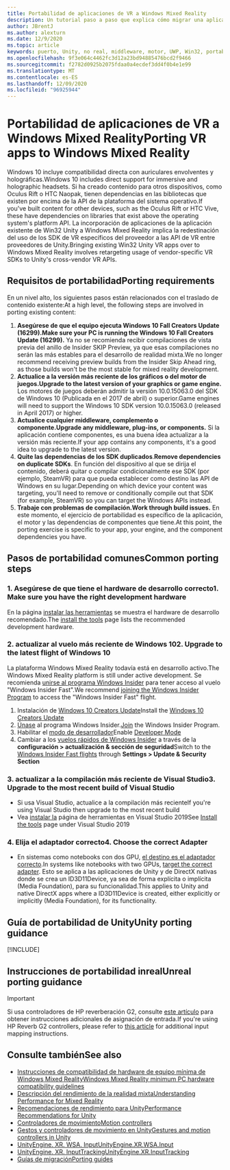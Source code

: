 ```yaml
---
title: Portabilidad de aplicaciones de VR a Windows Mixed Reality
description: Un tutorial paso a paso que explica cómo migrar una aplicación envolvente existente a Windows Mixed Reality.
author: JBrentJ
ms.author: alexturn
ms.date: 12/9/2020
ms.topic: article
keywords: puerto, Unity, no real, middleware, motor, UWP, Win32, portabilidad, HoloLens primera generación, auriculares de realidad mixta, auriculares de realidad mixta de Windows, migración, Windows 10, asignación de entrada
ms.openlocfilehash: 9f3e064c4462fc3d12a23bd94885476bcd2f9466
ms.sourcegitcommit: f2782d0925b2075fdaa0a4ecdef3dd4f0b4e1e99
ms.translationtype: MT
ms.contentlocale: es-ES
ms.lasthandoff: 12/09/2020
ms.locfileid: "96925944"
---
```

# <a name="porting-vr-apps-to-windows-mixed-reality"></a><span data-ttu-id="6e405-104">Portabilidad de aplicaciones de VR a Windows Mixed Reality</span><span class="sxs-lookup"><span data-stu-id="6e405-104">Porting VR apps to Windows Mixed Reality</span></span>

<span data-ttu-id="6e405-105">Windows 10 incluye compatibilidad directa con auriculares envolventes y holográficas.</span><span class="sxs-lookup"><span data-stu-id="6e405-105">Windows 10 includes direct support for immersive and holographic headsets.</span></span> <span data-ttu-id="6e405-106">Si ha creado contenido para otros dispositivos, como Oculus Rift o HTC Naopak, tienen dependencias en las bibliotecas que existen por encima de la API de la plataforma del sistema operativo.</span><span class="sxs-lookup"><span data-stu-id="6e405-106">If you've built content for other devices, such as the Oculus Rift or HTC Vive, these have dependencies on libraries that exist above the operating system's platform API.</span></span> <span data-ttu-id="6e405-107">La incorporación de aplicaciones de la aplicación existente de Win32 Unity a Windows Mixed Reality implica la redestinación del uso de los SDK de VR específicos del proveedor a las API de VR entre proveedores de Unity.</span><span class="sxs-lookup"><span data-stu-id="6e405-107">Bringing existing Win32 Unity VR apps over to Windows Mixed Reality involves retargeting usage of vendor-specific VR SDKs to Unity's cross-vendor VR APIs.</span></span>

## <a name="porting-requirements"></a><span data-ttu-id="6e405-108">Requisitos de portabilidad</span><span class="sxs-lookup"><span data-stu-id="6e405-108">Porting requirements</span></span>

<span data-ttu-id="6e405-109">En un nivel alto, los siguientes pasos están relacionados con el traslado de contenido existente:</span><span class="sxs-lookup"><span data-stu-id="6e405-109">At a high level, the following steps are involved in porting existing content:</span></span>
1. <span data-ttu-id="6e405-110">**Asegúrese de que el equipo ejecuta Windows 10 Fall Creators Update (16299).**</span><span class="sxs-lookup"><span data-stu-id="6e405-110">**Make sure your PC is running the Windows 10 Fall Creators Update (16299).**</span></span> <span data-ttu-id="6e405-111">Ya no se recomienda recibir compilaciones de vista previa del anillo de Insider SKIP Preview, ya que esas compilaciones no serán las más estables para el desarrollo de realidad mixta.</span><span class="sxs-lookup"><span data-stu-id="6e405-111">We no longer recommend receiving preview builds from the Insider Skip Ahead ring, as those builds won't be the most stable for mixed reality development.</span></span>
2. <span data-ttu-id="6e405-112">**Actualice a la versión más reciente de los gráficos o del motor de juegos.**</span><span class="sxs-lookup"><span data-stu-id="6e405-112">**Upgrade to the latest version of your graphics or game engine.**</span></span> <span data-ttu-id="6e405-113">Los motores de juegos deberán admitir la versión 10.0.15063.0 del SDK de Windows 10 (Publicada en el 2017 de abril) o superior.</span><span class="sxs-lookup"><span data-stu-id="6e405-113">Game engines will need to support the Windows 10 SDK version 10.0.15063.0 (released in April 2017) or higher.</span></span>
3. <span data-ttu-id="6e405-114">**Actualice cualquier middleware, complemento o componente.**</span><span class="sxs-lookup"><span data-stu-id="6e405-114">**Upgrade any middleware, plug-ins, or components.**</span></span> <span data-ttu-id="6e405-115">Si la aplicación contiene componentes, es una buena idea actualizar a la versión más reciente.</span><span class="sxs-lookup"><span data-stu-id="6e405-115">If your app contains any components, it's a good idea to upgrade to the latest version.</span></span>
4. <span data-ttu-id="6e405-116">**Quite las dependencias de los SDK duplicados**.</span><span class="sxs-lookup"><span data-stu-id="6e405-116">**Remove dependencies on duplicate SDKs**.</span></span> <span data-ttu-id="6e405-117">En función del dispositivo al que se dirija el contenido, deberá quitar o compilar condicionalmente ese SDK (por ejemplo, SteamVR) para que pueda establecer como destino las API de Windows en su lugar.</span><span class="sxs-lookup"><span data-stu-id="6e405-117">Depending on which device your content was targeting, you'll need to remove or conditionally compile out that SDK (for example, SteamVR) so you can target the Windows APIs instead.</span></span>
5. <span data-ttu-id="6e405-118">**Trabaje con problemas de compilación.**</span><span class="sxs-lookup"><span data-stu-id="6e405-118">**Work through build issues.**</span></span> <span data-ttu-id="6e405-119">En este momento, el ejercicio de portabilidad es específico de la aplicación, el motor y las dependencias de componentes que tiene.</span><span class="sxs-lookup"><span data-stu-id="6e405-119">At this point, the porting exercise is specific to your app, your engine, and the component dependencies you have.</span></span>

## <a name="common-porting-steps"></a><span data-ttu-id="6e405-120">Pasos de portabilidad comunes</span><span class="sxs-lookup"><span data-stu-id="6e405-120">Common porting steps</span></span>

### <a name="1-make-sure-you-have-the-right-development-hardware"></a><span data-ttu-id="6e405-121">1. Asegúrese de que tiene el hardware de desarrollo correcto</span><span class="sxs-lookup"><span data-stu-id="6e405-121">1. Make sure you have the right development hardware</span></span>

<span data-ttu-id="6e405-122">En la página [instalar las herramientas](../install-the-tools.md#immersive-vr-headset-requirements) se muestra el hardware de desarrollo recomendado.</span><span class="sxs-lookup"><span data-stu-id="6e405-122">The [install the tools](../install-the-tools.md#immersive-vr-headset-requirements) page lists the recommended development hardware.</span></span>

### <a name="2-upgrade-to-the-latest-flight-of-windows-10"></a><span data-ttu-id="6e405-123">2. actualizar al vuelo más reciente de Windows 10</span><span class="sxs-lookup"><span data-stu-id="6e405-123">2. Upgrade to the latest flight of Windows 10</span></span>

<span data-ttu-id="6e405-124">La plataforma Windows Mixed Reality todavía está en desarrollo activo.</span><span class="sxs-lookup"><span data-stu-id="6e405-124">The Windows Mixed Reality platform is still under active development.</span></span> <span data-ttu-id="6e405-125">Se recomienda [unirse al programa Windows Insider](https://insider.windows.com/) para tener acceso al vuelo "Windows Insider Fast".</span><span class="sxs-lookup"><span data-stu-id="6e405-125">We recommend [joining the Windows Insider Program](https://insider.windows.com/) to access the "Windows Insider Fast" flight.</span></span>
1. <span data-ttu-id="6e405-126">Instalación de [Windows 10 Creators Update](https://www.microsoft.com/software-download/windows10)</span><span class="sxs-lookup"><span data-stu-id="6e405-126">Install the [Windows 10 Creators Update](https://www.microsoft.com/software-download/windows10)</span></span>
2. <span data-ttu-id="6e405-127">[Únase](https://insider.windows.com/) al programa Windows Insider.</span><span class="sxs-lookup"><span data-stu-id="6e405-127">[Join](https://insider.windows.com/) the Windows Insider Program.</span></span>
3. <span data-ttu-id="6e405-128">Habilitar el [modo de desarrollador](https://docs.microsoft.com/windows/uwp/get-started/enable-your-device-for-development)</span><span class="sxs-lookup"><span data-stu-id="6e405-128">Enable [Developer Mode](https://docs.microsoft.com/windows/uwp/get-started/enable-your-device-for-development)</span></span>
4. <span data-ttu-id="6e405-129">Cambiar a los [vuelos rápidos de Windows Insider](https://blogs.technet.microsoft.com/uktechnet/2016/07/01/joining-insider-preview) a través de la **configuración > actualización & sección de seguridad**</span><span class="sxs-lookup"><span data-stu-id="6e405-129">Switch to the [Windows Insider Fast flights](https://blogs.technet.microsoft.com/uktechnet/2016/07/01/joining-insider-preview) through **Settings > Update & Security Section**</span></span>

### <a name="3-upgrade-to-the-most-recent-build-of-visual-studio"></a><span data-ttu-id="6e405-130">3. actualizar a la compilación más reciente de Visual Studio</span><span class="sxs-lookup"><span data-stu-id="6e405-130">3. Upgrade to the most recent build of Visual Studio</span></span>
* <span data-ttu-id="6e405-131">Si usa Visual Studio, actualice a la compilación más reciente</span><span class="sxs-lookup"><span data-stu-id="6e405-131">If you're using Visual Studio then upgrade to the most recent build</span></span>
* <span data-ttu-id="6e405-132">Vea [instalar la](../install-the-tools.md#installation-checklist) página de herramientas en Visual Studio 2019</span><span class="sxs-lookup"><span data-stu-id="6e405-132">See [Install the tools](../install-the-tools.md#installation-checklist) page under Visual Studio 2019</span></span>

### <a name="4-choose-the-correct-adapter"></a><span data-ttu-id="6e405-133">4. Elija el adaptador correcto</span><span class="sxs-lookup"><span data-stu-id="6e405-133">4. Choose the correct Adapter</span></span>
* <span data-ttu-id="6e405-134">En sistemas como notebooks con dos GPU, [el destino es el adaptador correcto](../native/rendering-in-directx.md#hybrid-graphics-pcs-and-mixed-reality-applications).</span><span class="sxs-lookup"><span data-stu-id="6e405-134">In systems like notebooks with two GPUs, [target the correct adapter](../native/rendering-in-directx.md#hybrid-graphics-pcs-and-mixed-reality-applications).</span></span> <span data-ttu-id="6e405-135">Esto se aplica a las aplicaciones de Unity y de DirectX nativas donde se crea un ID3D11Device, ya sea de forma explícita o implícita (Media Foundation), para su funcionalidad.</span><span class="sxs-lookup"><span data-stu-id="6e405-135">This applies to Unity and native DirectX apps where a ID3D11Device is created, either explicitly or implicitly (Media Foundation), for its functionality.</span></span>

## <a name="unity-porting-guidance"></a><span data-ttu-id="6e405-136">Guía de portabilidad de Unity</span><span class="sxs-lookup"><span data-stu-id="6e405-136">Unity porting guidance</span></span>

[!INCLUDE[](includes/unity-porting-guidance.md)]

## <a name="unreal-porting-guidance"></a><span data-ttu-id="6e405-137">Instrucciones de portabilidad inreal</span><span class="sxs-lookup"><span data-stu-id="6e405-137">Unreal porting guidance</span></span>

> [!IMPORTANT]
> <span data-ttu-id="6e405-138">Si usa controladores de HP reverberación G2, consulte [este artículo](../unreal/unreal-reverb-g2-controllers.md) para obtener instrucciones adicionales de asignación de entrada.</span><span class="sxs-lookup"><span data-stu-id="6e405-138">If you're using HP Reverb G2 controllers, please refer to [this article](../unreal/unreal-reverb-g2-controllers.md) for additional input mapping instructions.</span></span>

## <a name="see-also"></a><span data-ttu-id="6e405-139">Consulte también</span><span class="sxs-lookup"><span data-stu-id="6e405-139">See also</span></span>
* [<span data-ttu-id="6e405-140">Instrucciones de compatibilidad de hardware de equipo mínima de Windows Mixed Reality</span><span class="sxs-lookup"><span data-stu-id="6e405-140">Windows Mixed Reality minimum PC hardware compatibility guidelines</span></span>](https://docs.microsoft.com/windows/mixed-reality/enthusiast-guide/windows-mixed-reality-minimum-pc-hardware-compatibility-guidelines)
* [<span data-ttu-id="6e405-141">Descripción del rendimiento de la realidad mixta</span><span class="sxs-lookup"><span data-stu-id="6e405-141">Understanding Performance for Mixed Reality</span></span>](../platform-capabilities-and-apis/understanding-performance-for-mixed-reality.md)
* [<span data-ttu-id="6e405-142">Recomendaciones de rendimiento para Unity</span><span class="sxs-lookup"><span data-stu-id="6e405-142">Performance Recommendations for Unity</span></span>](../unity/performance-recommendations-for-unity.md)
* [<span data-ttu-id="6e405-143">Controladores de movimiento</span><span class="sxs-lookup"><span data-stu-id="6e405-143">Motion controllers</span></span>](../../design/motion-controllers.md)
* [<span data-ttu-id="6e405-144">Gestos y controladores de movimiento en Unity</span><span class="sxs-lookup"><span data-stu-id="6e405-144">Gestures and motion controllers in Unity</span></span>](../unity/gestures-and-motion-controllers-in-unity.md)
* [<span data-ttu-id="6e405-145">UnityEngine. XR. WSA. Input</span><span class="sxs-lookup"><span data-stu-id="6e405-145">UnityEngine.XR.WSA.Input</span></span>](https://docs.unity3d.com/ScriptReference/XR.WSA.Input.InteractionManager.html)
* [<span data-ttu-id="6e405-146">UnityEngine. XR. InputTracking</span><span class="sxs-lookup"><span data-stu-id="6e405-146">UnityEngine.XR.InputTracking</span></span>](https://docs.unity3d.com/ScriptReference/XR.InputTracking.html)
* [<span data-ttu-id="6e405-147">Guías de migración</span><span class="sxs-lookup"><span data-stu-id="6e405-147">Porting guides</span></span>](porting-guides.md)